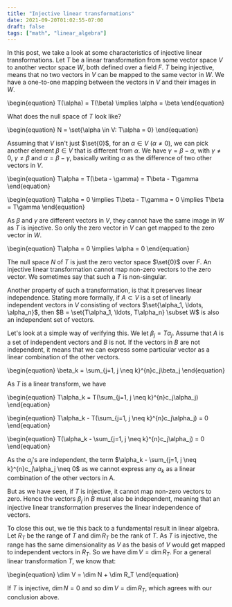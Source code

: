 ```yaml
---
title: "Injective linear transformations"
date: 2021-09-20T01:02:55-07:00
draft: false
tags: ["math", "linear_algebra"]
---
```


In this post, we take a look at some characteristics of injective linear transformations. Let $T$ be a linear transformation from some vector space $V$ to another vector space $W$, both defined over a field $F$. $T$ being injective, means that no two vectors in $V$ can be mapped to the same vector in $W$. We have a one-to-one mapping between the vectors in $V$ and their images in $W$.


\begin{equation}
T(\alpha) = T(\beta) \implies \alpha = \beta
\end{equation}

What does the null space of $T$ look like?

\begin{equation}
N = \set{\alpha \in V: T\alpha = 0}
\end{equation}

Assuming that $V$ isn't just $\set{0}$, for an $\alpha \in V$ ($\alpha \neq 0$), we can pick another element $\beta \in V$ that is different from $\alpha$. We have $\gamma = \beta - \alpha$, with $\gamma \neq 0$, $\gamma \neq \beta$ and $\alpha = \beta - \gamma$, basically writing $\alpha$ as the difference of two other vectors in $V$.


\begin{equation}
T\alpha = T(\beta - \gamma) = T\beta - T\gamma
\end{equation}

\begin{equation}
T\alpha = 0 \implies T\beta - T\gamma = 0 \implies T\beta = T\gamma
\end{equation}

As $\beta$ and $\gamma$ are different vectors in $V$, they cannot have the same image in $W$ as $T$ is injective. So only the zero vector in $V$ can get mapped to the zero vector in $W$.

\begin{equation}
T\alpha = 0 \implies \alpha = 0
\end{equation}

The null space $N$ of $T$ is just the zero vector space $\set{0}$ over $F$. An injective linear transformation cannot map non-zero vectors to the zero vector. We sometimes say that such a $T$ is non-singular.

Another property of such a transformation, is that it preserves linear independence. Stating more formally, if $A \subset V$ is a set of linearly independent vectors in $V$ consisting of vectors $\set{\alpha_1, \ldots, \alpha_n}$, then $B = \set{T\alpha_1, \ldots, T\alpha_n} \subset W$ is also an independent set of vectors.

Let's look at a simple way of verifying this. We let $\beta_j = T\alpha_j$. Assume that $A$ is a set of independent vectors and $B$ is not. If the vectors in $B$ are not independent, it means that we can express some particular vector as a linear combination of the other vectors.

\begin{equation}
\beta_k = \sum_{j=1, j \neq k}^{n}c_j\beta_j
\end{equation}

As $T$ is a linear transform, we have

\begin{equation}
T\alpha_k = T(\sum_{j=1, j \neq k}^{n}c_j\alpha_j)
\end{equation}

\begin{equation}
T\alpha_k - T(\sum_{j=1, j \neq k}^{n}c_j\alpha_j) = 0
\end{equation}

\begin{equation}
T(\alpha_k - \sum_{j=1, j \neq k}^{n}c_j\alpha_j) = 0
\end{equation}

As the $\alpha_j$'s are independent, the term $\alpha_k - \sum_{j=1, j \neq k}^{n}c_j\alpha_j \neq 0$ as we cannot express any $\alpha_k$ as a linear combination of the other vectors in A.

But as we have seen, if $T$ is injective, it cannot map non-zero vectors to zero. Hence the vectors $\beta_j$ in $B$ must also be independent, meaning that an injective linear transformation preserves the linear independence of vectors.

To close this out, we tie this back to a fundamental result in linear algebra. Let $R_T$ be the range of $T$ and $\dim R_T$ be the rank of $T$. As $T$ is injective, the range has the same dimensionality as $V$ as the basis of $V$ would get mapped to independent vectors in $R_T$. So we have $\dim V = \dim R_T$. For a general linear transformation $T$, we know that:

\begin{equation}
\dim V = \dim N + \dim R_T
\end{equation}

If $T$ is injective, $\dim N = 0$ and so $\dim V = \dim R_T$, which agrees with our conclusion above.
